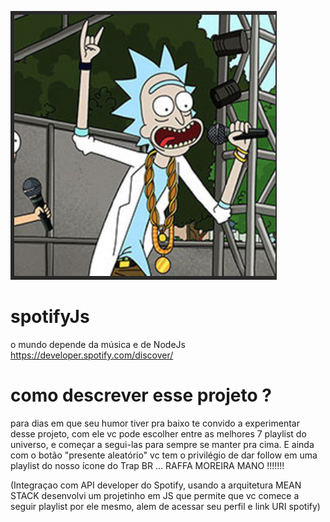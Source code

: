![Logo](https://github.com/pgsilva/spotifyJs/blob/master/logo-rick.png)

# spotifyJs
o mundo depende da música e de NodeJs
https://developer.spotify.com/discover/

# como descrever esse projeto ?
para dias em que seu humor tiver pra baixo te convido a experimentar desse projeto, com ele vc pode escolher entre as melhores 7 playlist do universo, e começar a segui-las para sempre se manter pra cima.
E ainda com o botão "presente aleatório" vc tem o privilégio de dar follow em uma playlist do nosso ícone do Trap BR ... RAFFA MOREIRA MANO !!!!!!!

(Integraçao com API developer do Spotify, usando a arquitetura MEAN STACK desenvolvi um projetinho em JS que permite que vc comece a seguir playlist por ele mesmo, alem de acessar seu perfil e link URI spotify)
